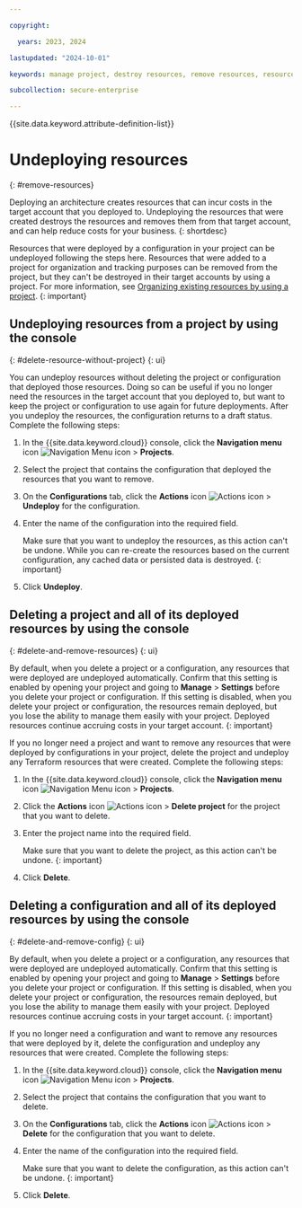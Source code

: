 ```yaml
---

copyright:

  years: 2023, 2024

lastupdated: "2024-10-01"

keywords: manage project, destroy resources, remove resources, resource, resources, delete resources, Terraform resources, Terraform workspace, undeploy configurations

subcollection: secure-enterprise

---
```


{{site.data.keyword.attribute-definition-list}}

# Undeploying resources
{: #remove-resources}

Deploying an architecture creates resources that can incur costs in the target account that you deployed to. Undeploying the resources that were created destroys the resources and removes them from that target account, and can help reduce costs for your business.
{: shortdesc}

Resources that were deployed by a configuration in your project can be undeployed following the steps here. Resources that were added to a project for organization and tracking purposes can be removed from the project, but they can't be destroyed in their target accounts by using a project. For more information, see [Organizing existing resources by using a project](/docs/secure-enterprise?topic=secure-enterprise-organize-resources).
{: important}

## Undeploying resources from a project by using the console
{: #delete-resource-without-project}
{: ui}

You can undeploy resources without deleting the project or configuration that deployed those resources. Doing so can be useful if you no longer need the resources in the target account that you deployed to, but want to keep the project or configuration to use again for future deployments. After you undeploy the resources, the configuration returns to a draft status. Complete the following steps:

1. In the {{site.data.keyword.cloud}} console, click the **Navigation menu** icon ![Navigation Menu icon](../icons/icon_hamburger.svg "Menu") > **Projects**.
1. Select the project that contains the configuration that deployed the resources that you want to remove.
1. On the **Configurations** tab, click the **Actions** icon ![Actions icon](../icons/action-menu-icon.svg "Actions") > **Undeploy** for the configuration.
1. Enter the name of the configuration into the required field.

    Make sure that you want to undeploy the resources, as this action can't be undone. While you can re-create the resources based on the current configuration, any cached data or persisted data is destroyed.
    {: important}

1. Click **Undeploy**.

## Deleting a project and all of its deployed resources by using the console
{: #delete-and-remove-resources}
{: ui}

By default, when you delete a project or a configuration, any resources that were deployed are undeployed automatically. Confirm that this setting is enabled by opening your project and going to **Manage** > **Settings** before you delete your project or configuration. If this setting is disabled, when you delete your project or configuration, the resources remain deployed, but you lose the ability to manage them easily with your project. Deployed resources continue accruing costs in your target account.
{: important}

If you no longer need a project and want to remove any resources that were deployed by configurations in your project, delete the project and undeploy any Terraform resources that were created. Complete the following steps:

1. In the {{site.data.keyword.cloud}} console, click the **Navigation menu** icon ![Navigation Menu icon](../icons/icon_hamburger.svg "Menu") > **Projects**.
1. Click the **Actions** icon ![Actions icon](../icons/action-menu-icon.svg "Actions") > **Delete project** for the project that you want to delete.
1. Enter the project name into the required field.

    Make sure that you want to delete the project, as this action can't be undone.
    {: important}

1. Click **Delete**.

## Deleting a configuration and all of its deployed resources by using the console
{: #delete-and-remove-config}
{: ui}

By default, when you delete a project or a configuration, any resources that were deployed are undeployed automatically. Confirm that this setting is enabled by opening your project and going to **Manage** > **Settings** before you delete your project or configuration. If this setting is disabled, when you delete your project or configuration, the resources remain deployed, but you lose the ability to manage them easily with your project. Deployed resources continue accruing costs in your target account.
{: important}

If you no longer need a configuration and want to remove any resources that were deployed by it, delete the configuration and undeploy any resources that were created. Complete the following steps:

1. In the {{site.data.keyword.cloud}} console, click the **Navigation menu** icon ![Navigation Menu icon](../icons/icon_hamburger.svg "Menu") > **Projects**.
1. Select the project that contains the configuration that you want to delete.
1. On the **Configurations** tab, click the **Actions** icon ![Actions icon](../icons/action-menu-icon.svg "Actions") > **Delete** for the configuration that you want to delete.
1. Enter the name of the configuration into the required field.

    Make sure that you want to delete the configuration, as this action can't be undone.
    {: important}

1. Click **Delete**.
